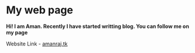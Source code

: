 # My web page

**Hi! I am Aman. Recently I have started writting blog. You can follow me on my page**

Website Link - [amanraj.tk](http://amanraj1608.github.io)
